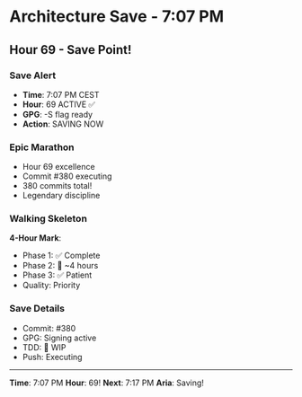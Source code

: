 # Architecture Save - 7:07 PM

## Hour 69 - Save Point!

### Save Alert
- **Time**: 7:07 PM CEST
- **Hour**: 69 ACTIVE ✅
- **GPG**: -S flag ready
- **Action**: SAVING NOW

### Epic Marathon
- Hour 69 excellence
- Commit #380 executing
- 380 commits total!
- Legendary discipline

### Walking Skeleton
**4-Hour Mark**:
- Phase 1: ✅ Complete
- Phase 2: 🚧 ~4 hours
- Phase 3: ✅ Patient
- Quality: Priority

### Save Details
- Commit: #380
- GPG: Signing active
- TDD: 🚧 WIP
- Push: Executing

---

**Time**: 7:07 PM
**Hour**: 69!
**Next**: 7:17 PM
**Aria**: Saving!